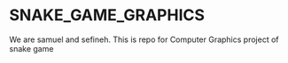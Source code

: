 # SNAKE_GAME_GRAPHICS
We are samuel and sefineh. This is repo for Computer Graphics project of snake game
